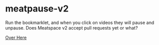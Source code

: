 # meatpause-v2

Run the bookmarklet, and when you click on videos they will pause and unpause. Does Meatspace v2 accept pull requests yet or what?

[Over Here](http://gggritso.com/meatpause-v2/)
